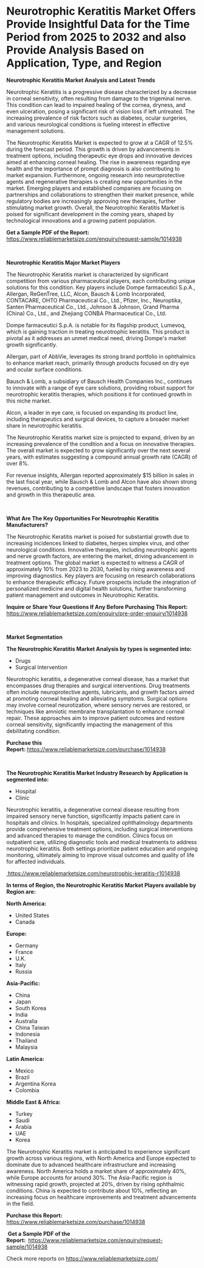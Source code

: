 <p><h1>Neurotrophic Keratitis Market Offers Provide Insightful Data for the Time Period from 2025 to 2032 and also Provide Analysis Based on Application, Type, and Region</h1></p><p><strong>Neurotrophic Keratitis Market Analysis and Latest Trends</strong></p>
<p><p>Neurotrophic Keratitis is a progressive disease characterized by a decrease in corneal sensitivity, often resulting from damage to the trigeminal nerve. This condition can lead to impaired healing of the cornea, dryness, and even ulceration, posing a significant risk of vision loss if left untreated. The increasing prevalence of risk factors such as diabetes, ocular surgeries, and various neurological conditions is fueling interest in effective management solutions.</p><p>The Neurotrophic Keratitis Market is expected to grow at a CAGR of 12.5% during the forecast period. This growth is driven by advancements in treatment options, including therapeutic eye drops and innovative devices aimed at enhancing corneal healing. The rise in awareness regarding eye health and the importance of prompt diagnosis is also contributing to market expansion. Furthermore, ongoing research into neuroprotective agents and regenerative therapies is creating new opportunities in the market. Emerging players and established companies are focusing on partnerships and collaborations to strengthen their market presence, while regulatory bodies are increasingly approving new therapies, further stimulating market growth. Overall, the Neurotrophic Keratitis Market is poised for significant development in the coming years, shaped by technological innovations and a growing patient population.</p></p>
<p><strong>Get a Sample PDF of the Report:&nbsp;</strong> <a href="https://www.reliablemarketsize.com/enquiry/request-sample/1014938?utm_campaign=2744&utm_medium=2&utm_source=Github&utm_content=ia&utm_term=06032025&utm_id=neurotrophic-keratitis">https://www.reliablemarketsize.com/enquiry/request-sample/1014938</a></p>
<p>&nbsp;</p>
<p><strong>Neurotrophic Keratitis Major Market Players</strong></p>
<p><p>The Neurotrophic Keratitis market is characterized by significant competition from various pharmaceutical players, each contributing unique solutions for this condition. Key players include Dompe farmaceutici S.p.A., Allergan, ReGenTree, LLC, Alcon, Bausch & Lomb Incorporated, CONTACARE, OHTO Pharmaceutical Co., Ltd., Pfizer, Inc., Neuroptika, Santen Pharmaceutical Co., Ltd., Johnson & Johnson, Grand Pharma (China) Co., Ltd., and Zhejiang CONBA Pharmaceutical Co., Ltd.</p><p>Dompe farmaceutici S.p.A. is notable for its flagship product, Lumevoq, which is gaining traction in treating neurotrophic keratitis. This product is pivotal as it addresses an unmet medical need, driving Dompe's market growth significantly. </p><p>Allergan, part of AbbVie, leverages its strong brand portfolio in ophthalmics to enhance market reach, primarily through products focused on dry eye and ocular surface conditions. </p><p>Bausch & Lomb, a subsidiary of Bausch Health Companies Inc., continues to innovate with a range of eye care solutions, providing robust support for neurotrophic keratitis therapies, which positions it for continued growth in this niche market.</p><p>Alcon, a leader in eye care, is focused on expanding its product line, including therapeutics and surgical devices, to capture a broader market share in neurotrophic keratitis.</p><p>The Neurotrophic Keratitis market size is projected to expand, driven by an increasing prevalence of the condition and a focus on innovative therapies. The overall market is expected to grow significantly over the next several years, with estimates suggesting a compound annual growth rate (CAGR) of over 8%.</p><p>For revenue insights, Allergan reported approximately $15 billion in sales in the last fiscal year, while Bausch & Lomb and Alcon have also shown strong revenues, contributing to a competitive landscape that fosters innovation and growth in this therapeutic area.</p></p>
<p>&nbsp;</p>
<p><strong>What Are The Key Opportunities For Neurotrophic Keratitis Manufacturers?</strong></p>
<p><p>The Neurotrophic Keratitis market is poised for substantial growth due to increasing incidences linked to diabetes, herpes simplex virus, and other neurological conditions. Innovative therapies, including neurotrophic agents and nerve growth factors, are entering the market, driving advancement in treatment options. The global market is expected to witness a CAGR of approximately 10% from 2023 to 2030, fueled by rising awareness and improving diagnostics. Key players are focusing on research collaborations to enhance therapeutic efficacy. Future prospects include the integration of personalized medicine and digital health solutions, further transforming patient management and outcomes in Neurotrophic Keratitis.</p></p>
<p><strong>Inquire or Share Your Questions If Any Before Purchasing This Report:</strong> <a href="https://www.reliablemarketsize.com/enquiry/pre-order-enquiry/1014938?utm_campaign=2744&utm_medium=2&utm_source=Github&utm_content=ia&utm_term=06032025&utm_id=neurotrophic-keratitis">https://www.reliablemarketsize.com/enquiry/pre-order-enquiry/1014938</a></p>
<p>&nbsp;</p>
<p><strong>Market Segmentation</strong></p>
<p><strong>The Neurotrophic Keratitis Market Analysis by types is segmented into:</strong></p>
<p><ul><li>Drugs</li><li>Surgical Intervention</li></ul></p>
<p><p>Neurotrophic keratitis, a degenerative corneal disease, has a market that encompasses drug therapies and surgical interventions. Drug treatments often include neuroprotective agents, lubricants, and growth factors aimed at promoting corneal healing and alleviating symptoms. Surgical options may involve corneal neurotization, where sensory nerves are restored, or techniques like amniotic membrane transplantation to enhance corneal repair. These approaches aim to improve patient outcomes and restore corneal sensitivity, significantly impacting the management of this debilitating condition.</p></p>
<p><strong>Purchase this Report:&nbsp;</strong><a href="https://www.reliablemarketsize.com/purchase/1014938?utm_campaign=2744&utm_medium=2&utm_source=Github&utm_content=ia&utm_term=06032025&utm_id=neurotrophic-keratitis">https://www.reliablemarketsize.com/purchase/1014938</a></p>
<p>&nbsp;</p>
<p><strong>The Neurotrophic Keratitis Market Industry Research by Application is segmented into:</strong></p>
<p><ul><li>Hospital</li><li>Clinic</li></ul></p>
<p><p>Neurotrophic keratitis, a degenerative corneal disease resulting from impaired sensory nerve function, significantly impacts patient care in hospitals and clinics. In hospitals, specialized ophthalmology departments provide comprehensive treatment options, including surgical interventions and advanced therapies to manage the condition. Clinics focus on outpatient care, utilizing diagnostic tools and medical treatments to address neurotrophic keratitis. Both settings prioritize patient education and ongoing monitoring, ultimately aiming to improve visual outcomes and quality of life for affected individuals.</p></p>
<p><a href="https://www.reliablemarketsize.com/neurotrophic-keratitis-r1014938?utm_campaign=2744&utm_medium=2&utm_source=Github&utm_content=ia&utm_term=06032025&utm_id=neurotrophic-keratitis">&nbsp;https://www.reliablemarketsize.com/neurotrophic-keratitis-r1014938</a></p>
<p><strong>In terms of Region, the Neurotrophic Keratitis Market Players available by Region are:</strong></p>
<p>
    <p> <strong> North America: </strong>
        <ul>
            <li>United States</li>
            <li>Canada</li>
        </ul>
        </p> 
    <p> <strong> Europe: </strong>
        <ul>
            <li>Germany</li>
            <li>France</li>
            <li>U.K.</li>
            <li>Italy</li>
            <li>Russia</li>
        </ul>
        </p> 
    <p> <strong> Asia-Pacific: </strong>
        <ul>
            <li>China</li>
            <li>Japan</li>
            <li>South Korea</li>
            <li>India</li>
            <li>Australia</li>
            <li>China Taiwan</li>
            <li>Indonesia</li>
            <li>Thailand</li>
            <li>Malaysia</li>
        </ul>
        </p> 
    <p> <strong> Latin America: </strong>
        <ul>
            <li>Mexico</li>
            <li>Brazil</li>
            <li>Argentina Korea</li>
            <li>Colombia</li>
        </ul>
        </p> 
    <p> <strong> Middle East & Africa: </strong>
        <ul>
            <li>Turkey</li>
            <li>Saudi</li>
            <li>Arabia</li>
            <li>UAE</li>
            <li>Korea</li>
        </ul>
    </p>
    </p>
<p><p>The Neurotrophic Keratitis market is anticipated to experience significant growth across various regions, with North America and Europe expected to dominate due to advanced healthcare infrastructure and increasing awareness. North America holds a market share of approximately 40%, while Europe accounts for around 30%. The Asia-Pacific region is witnessing rapid growth, projected at 20%, driven by rising ophthalmic conditions. China is expected to contribute about 10%, reflecting an increasing focus on healthcare improvements and treatment advancements in the field.</p></p>
<p><strong>Purchase this Report: </strong><a href="https://www.reliablemarketsize.com/purchase/1014938?utm_campaign=2744&utm_medium=2&utm_source=Github&utm_content=ia&utm_term=06032025&utm_id=neurotrophic-keratitis">https://www.reliablemarketsize.com/purchase/1014938</a></p>
<p>&nbsp;<strong>Get a Sample PDF of the Report:&nbsp;&nbsp;</strong><a href="https://www.reliablemarketsize.com/enquiry/request-sample/1014938?utm_campaign=2744&utm_medium=2&utm_source=Github&utm_content=ia&utm_term=06032025&utm_id=neurotrophic-keratitis">https://www.reliablemarketsize.com/enquiry/request-sample/1014938</a></p>
<p><strong></strong></p>
<p>Check more reports on <a href="https://www.reliablemarketsize.com/?utm_campaign=2744&utm_medium=2&utm_source=Github&utm_content=ia&utm_term=06032025&utm_id=neurotrophic-keratitis">https://www.reliablemarketsize.com/</a></p>
